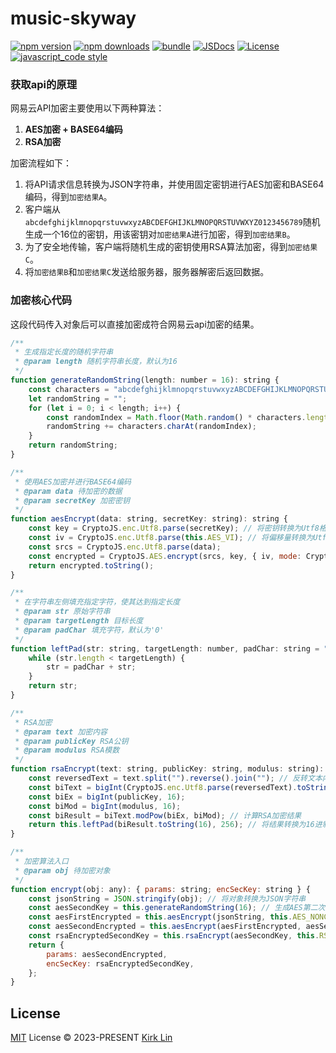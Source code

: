 # music-skyway

[![npm version][npm-version-src]][npm-version-href]
[![npm downloads][npm-downloads-src]][npm-downloads-href]
[![bundle][bundle-src]][bundle-href]
[![JSDocs][jsdocs-src]][jsdocs-href]
[![License][license-src]][license-href]
[![javascript_code style][code-style-image]][code-style-url]

### 获取api的原理
网易云API加密主要使用以下两种算法：

1. **AES加密 + BASE64编码**
2. **RSA加密**

加密流程如下：

1. 将API请求信息转换为JSON字符串，并使用固定密钥进行AES加密和BASE64编码，得到`加密结果A`。
2. 客户端从`abcdefghijklmnopqrstuvwxyzABCDEFGHIJKLMNOPQRSTUVWXYZ0123456789`随机生成一个16位的密钥，用该密钥对`加密结果A`进行加密，得到`加密结果B`。
3. 为了安全地传输，客户端将随机生成的密钥使用RSA算法加密，得到`加密结果C`。
4. 将`加密结果B`和`加密结果C`发送给服务器，服务器解密后返回数据。

### 加密核心代码
这段代码传入对象后可以直接加密成符合网易云api加密的结果。
```javascript
/**
 * 生成指定长度的随机字符串
 * @param length 随机字符串长度，默认为16
 */
function generateRandomString(length: number = 16): string {
    const characters = "abcdefghijklmnopqrstuvwxyzABCDEFGHIJKLMNOPQRSTUVWXYZ0123456789";
    let randomString = "";
    for (let i = 0; i < length; i++) {
        const randomIndex = Math.floor(Math.random() * characters.length);
        randomString += characters.charAt(randomIndex);
    }
    return randomString;
}

/**
 * 使用AES加密并进行BASE64编码
 * @param data 待加密的数据
 * @param secretKey 加密密钥
 */
function aesEncrypt(data: string, secretKey: string): string {
    const key = CryptoJS.enc.Utf8.parse(secretKey); // 将密钥转换为Utf8格式
    const iv = CryptoJS.enc.Utf8.parse(this.AES_VI); // 将偏移量转换为Utf8格式
    const srcs = CryptoJS.enc.Utf8.parse(data);
    const encrypted = CryptoJS.AES.encrypt(srcs, key, { iv, mode: CryptoJS.mode.CBC, padding: CryptoJS.pad.Pkcs7 });
    return encrypted.toString();
}

/**
 * 在字符串左侧填充指定字符，使其达到指定长度
 * @param str 原始字符串
 * @param targetLength 目标长度
 * @param padChar 填充字符，默认为'0'
 */
function leftPad(str: string, targetLength: number, padChar: string = "0"): string {
    while (str.length < targetLength) {
        str = padChar + str;
    }
    return str;
}

/**
 * RSA加密
 * @param text 加密内容
 * @param publicKey RSA公钥
 * @param modulus RSA模数
 */
function rsaEncrypt(text: string, publicKey: string, modulus: string): string {
    const reversedText = text.split("").reverse().join(""); // 反转文本内容
    const biText = bigInt(CryptoJS.enc.Utf8.parse(reversedText).toString(), 16); // 将文本内容转换为BigInt
    const biEx = bigInt(publicKey, 16);
    const biMod = bigInt(modulus, 16);
    const biResult = biText.modPow(biEx, biMod); // 计算RSA加密结果
    return this.leftPad(biResult.toString(16), 256); // 将结果转换为16进制字符串并左侧填充至256位
}

/**
 * 加密算法入口
 * @param obj 待加密对象
 */
function encrypt(obj: any): { params: string; encSecKey: string } {
    const jsonString = JSON.stringify(obj); // 将对象转换为JSON字符串
    const aesSecondKey = this.generateRandomString(16); // 生成AES第二次加密密钥
    const aesFirstEncrypted = this.aesEncrypt(jsonString, this.AES_NONCE); // 使用AES加密（第一次）
    const aesSecondEncrypted = this.aesEncrypt(aesFirstEncrypted, aesSecondKey); // 使用AES加密（第二次）
    const rsaEncryptedSecondKey = this.rsaEncrypt(aesSecondKey, this.RSA_PUBLIC_KEY, this.RSA_MODULUS); // 对AES第二次密钥进行RSA加密
    return {
        params: aesSecondEncrypted,
        encSecKey: rsaEncryptedSecondKey,
    };
}
```

## License

[MIT](./LICENSE) License &copy; 2023-PRESENT [Kirk Lin](https://github.com/kirklin)

<!-- Badges -->

[npm-version-src]: https://img.shields.io/npm/v/music-skyway?style=flat&colorA=080f12&colorB=3491fa
[npm-version-href]: https://npmjs.com/package/music-skyway
[npm-downloads-src]: https://img.shields.io/npm/dm/music-skyway?style=flat&colorA=080f12&colorB=3491fa
[npm-downloads-href]: https://npmjs.com/package/music-skyway
[bundle-src]: https://img.shields.io/bundlephobia/minzip/music-skyway?style=flat&colorA=080f12&colorB=3491fa&label=minzip
[bundle-href]: https://bundlephobia.com/result?p=music-skyway
[license-src]: https://img.shields.io/github/license/kirklin/music-skyway.svg?style=flat&colorA=080f12&colorB=3491fa
[license-href]: https://github.com/kirklin/music-skyway/blob/main/LICENSE
[jsdocs-src]: https://img.shields.io/badge/jsdocs-reference-080f12?style=flat&colorA=080f12&colorB=3491fa
[jsdocs-href]: https://www.jsdocs.io/package/music-skyway
[code-style-image]: https://img.shields.io/badge/code__style-%40kirklin%2Feslint--config-3491fa?style=flat&colorA=080f12&colorB=3491fa
[code-style-url]: https://github.com/kirklin/eslint-config/
